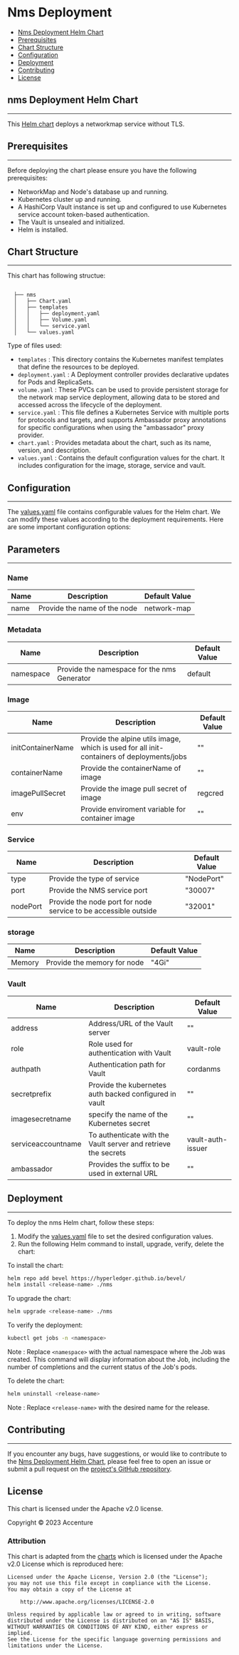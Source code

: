 [//]: # (##############################################################################################)
[//]: # (Copyright Accenture. All Rights Reserved.)
[//]: # (SPDX-License-Identifier: Apache-2.0)
[//]: # (##############################################################################################)

<a name = "deploy nms"></a>
# Nms Deployment

- [Nms Deployment Helm Chart](#Nms-deployment-helm-chart)
- [Prerequisites](#prerequisites)
- [Chart Structure](#chart-structure)
- [Configuration](#configuration)
- [Deployment](#deployment)
- [Contributing](#contributing)
- [License](#license)

<a name = "nms-deployment-helm-chart"></a>
## nms Deployment Helm Chart
---
This [Helm chart](https://github.com/hyperledger/bevel/tree/develop/platforms/r3-corda/charts/nms) deploys a networkmap service without TLS. 

<a name = "prerequisites"></a>
## Prerequisites
---
Before deploying the chart please ensure you have the following prerequisites:

- NetworkMap and Node's database up and running.
- Kubernetes cluster up and running.
- A HashiCorp Vault instance is set up and configured to use Kubernetes service account token-based authentication.
- The Vault is unsealed and initialized.
- Helm is installed.

<a name = "chart-structure"></a>
## Chart Structure
---
This chart has following structue:

```
  
  ├── nms
  │   ├── Chart.yaml
  │   ├── templates
  │   │   ├── deployment.yaml
  │   │   ├── Volume.yaml
  │   │   └── service.yaml
  │   └── values.yaml
```

Type of files used:

- `templates`       : This directory contains the Kubernetes manifest templates that define the resources to be deployed.
- `deployment.yaml` : A Deployment controller provides declarative updates for Pods and ReplicaSets.
- `volume.yaml`     : These PVCs can be used to provide persistent storage for the network map service deployment, allowing data to be stored and accessed across the lifecycle of the deployment.
- `service.yaml`    : This file defines a Kubernetes Service with multiple ports for protocols and targets, and supports Ambassador proxy annotations for specific configurations when using the "ambassador" proxy provider.
- `chart.yaml`      : Provides metadata about the chart, such as its name, version, and description.
- `values.yaml`     : Contains the default configuration values for the chart. It includes configuration for the image, storage, service and vault.

<a name = "configuration"></a>
## Configuration
---
The [values.yaml](https://github.com/hyperledger/bevel/blob/develop/platforms/r3-corda/charts/nms/values.yaml) file contains configurable values for the Helm chart. We can modify these values according to the deployment requirements. Here are some important configuration options:

## Parameters
---

### Name

| Name       | Description                                        | Default Value |
| -----------| -------------------------------------------------- | ------------- |
| name       | Provide the name of the node                       | network-map   |

### Metadata

| Name            | Description                                                                  | Default Value |
| ----------------| ---------------------------------------------------------------------------- | ------------- |
| namespace       | Provide the namespace for the nms Generator                                  | default       |

### Image

| Name                     | Description                                                                                | Default Value   |
| ------------------------ | -------------------------------------------------------                                    | --------------- |
| initContainerName        | Provide the alpine utils image, which is used for all init-containers of deployments/jobs  | ""              |
| containerName            | Provide the containerName of image                                                         | ""              |
| imagePullSecret          | Provide the image pull secret of image                                                     | regcred         |
| env                      | Provide enviroment variable for container image                                            | ""              |

### Service

| Name                  | Description                                                    | Default Value   |
| --------------------- | ------------------------------------------                     | -------------   |
| type                  | Provide the type of service                                    | "NodePort"      |
| port                  | Provide the NMS service port                                   | "30007"         |
| nodePort              | Provide the node port for node service to be accessible outside| "32001"         |


### storage

| Name                  | Description                               | Default Value   |
| --------------------- | ------------------------------------------| -------------   |
| Memory                | Provide the memory for node               | "4Gi"           |


### Vault

| Name                      | Description                                                               | Default Value   |
| ------------------------- | --------------------------------------------------------------------------| -------------   |
| address                   | Address/URL of the Vault server                                           | ""              |
| role                      | Role used for authentication with Vault                                   | vault-role      |
| authpath                  | Authentication path for Vault                                             | cordanms        |
| secretprefix              | Provide the kubernetes auth backed configured in vault                    | ""              |
| imagesecretname           | specify the name of the Kubernetes secret                                 | ""              |
| serviceaccountname        | To authenticate with the Vault server and retrieve the secrets            |vault-auth-issuer|
| ambassador                | Provides the suffix to be used in external URL                            |""               |



<a name = "deployment"></a>
## Deployment
---

To deploy the nms Helm chart, follow these steps:

1. Modify the [values.yaml](https://github.com/hyperledger/bevel/blob/develop/platforms/r3-corda/charts/nms/values.yaml) file to set the desired configuration values.
2. Run the following Helm command to install, upgrade, verify, delete the chart:

To install the chart:
```bash
helm repo add bevel https://hyperledger.github.io/bevel/
helm install <release-name> ./nms
```

To upgrade the chart:
```bash
helm upgrade <release-name> ./nms
```

To verify the deployment:
```bash
kubectl get jobs -n <namespace>
```
Note : Replace `<namespace>` with the actual namespace where the Job was created. This command will display information about the Job, including the number of completions and the current status of the Job's pods.


To delete the chart: 
```bash
helm uninstall <release-name>
```
Note : Replace `<release-name>` with the desired name for the release.


<a name = "contributing"></a>
## Contributing
---
If you encounter any bugs, have suggestions, or would like to contribute to the [Nms Deployment Helm Chart](https://github.com/hyperledger/bevel/tree/develop/platforms/r3-corda/charts/nms), please feel free to open an issue or submit a pull request on the [project's GitHub repository](https://github.com/hyperledger/bevel).

<a name = "license"></a>
## License

This chart is licensed under the Apache v2.0 license.

Copyright &copy; 2023 Accenture

### Attribution

This chart is adapted from the [charts](https://hyperledger.github.io/bevel/) which is licensed under the Apache v2.0 License which is reproduced here:

```
Licensed under the Apache License, Version 2.0 (the "License");
you may not use this file except in compliance with the License.
You may obtain a copy of the License at

    http://www.apache.org/licenses/LICENSE-2.0

Unless required by applicable law or agreed to in writing, software
distributed under the License is distributed on an "AS IS" BASIS,
WITHOUT WARRANTIES OR CONDITIONS OF ANY KIND, either express or implied.
See the License for the specific language governing permissions and
limitations under the License.
```
